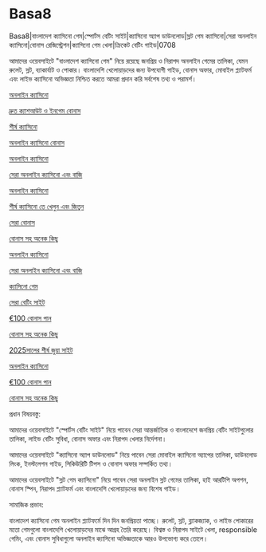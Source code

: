 # Basa8

Basa8|বাংলাদেশ ক্যাসিনো গেম|স্পোর্টস বেটিং সাইট|ক্যাসিনো অ্যাপ ডাউনলোড|স্লট গেম ক্যাসিনো|সেরা অনলাইন ক্যাসিনো|বোনাস রেজিস্ট্রেশন|ক্যাসিনো গেম খেলা|ক্রিকেট বেটিং গাইড|0708

আমাদের ওয়েবসাইটে "বাংলাদেশ ক্যাসিনো গেম" নিয়ে রয়েছে জনপ্রিয় ও নিরাপদ অনলাইন গেমের তালিকা, যেমন রুলেট, স্লট, ব্যাকার্যাট ও পোকার। বাংলাদেশি খেলোয়াড়দের জন্য উপযোগী গাইড, বোনাস অফার, মোবাইল প্ল্যাটফর্ম এবং লাইভ ক্যাসিনো অভিজ্ঞতা নিশ্চিত করতে আমরা প্রদান করি সর্বশেষ তথ্য ও পরামর্শ।

<a href="https://basa8sx.com/">অনলাইন ক্যাসিনো</a>

<a href="https://basa8sx.net/">দ্রুত ক্যাশআউট ও ইনগেম বোনাস</a>

<a href="https://basa8wap.net/">শীর্ষ ক্যাসিনো</a>

<a href="https://basa8wap.com/">অনলাইন ক্যাসিনো বোনাস</a>

<a href="https://basa8hub.com/">অনলাইন ক্যাসিনো</a>

<a href="https://basa8hub.net/">সেরা অনলাইন ক্যাসিনো এবং বাজি</a>

<a href="https://basa8vip.net/">অনলাইন ক্যাসিনো</a>

<a href="https://basa8us.net/">শীর্ষ ক্যাসিনো তে খেলুন এবং জিতুন</a>

<a href="https://basa8uk.net/">সেরা বোনাস</a>

<a href="https://basa8pro.net/">বোনাস সহ অনেক কিছু</a>

<a href="https://basa8hub.com/">অনলাইন ক্যাসিনো</a>

<a href="https://basa8hub.net/">সেরা অনলাইন ক্যাসিনো এবং বাজি</a>

<a href="https://basa8pc.com/">ক্যাসিনো গেম</a>

<a href="https://basa8pc.net/">সেরা বেটিং সাইট</a>

<a href="https://basa8pro.com/">€100 বোনাস পান</a>

<a href="https://basa8pro.net/">বোনাস সহ অনেক কিছু</a>

<a href="https://basa8now.com/">2025সালের শীর্ষ জুয়া সাইট</a>

<a href="https://basa8now.net/">অনলাইন ক্যাসিনো </a>

<a href="https://basa8pro.com/">€100 বোনাস পান</a>

<a href="https://basa8pro.net/">বোনাস সহ অনেক কিছু</a>

প্রধান বিষয়বস্তু:

আমাদের ওয়েবসাইটে "স্পোর্টস বেটিং সাইট" নিয়ে পাবেন সেরা আন্তর্জাতিক ও বাংলাদেশে জনপ্রিয় বেটিং সাইটগুলোর তালিকা, লাইভ বেটিং সুবিধা, বোনাস অফার এবং নিরাপদ খেলার নির্দেশনা।

আমাদের ওয়েবসাইটে "ক্যাসিনো অ্যাপ ডাউনলোড" নিয়ে পাবেন সেরা মোবাইল ক্যাসিনো অ্যাপের তালিকা, ডাউনলোড লিংক, ইনস্টলেশন গাইড, সিকিউরিটি টিপস ও বোনাস অফার সম্পর্কিত তথ্য।

আমাদের ওয়েবসাইটে "স্লট গেম ক্যাসিনো" নিয়ে পাবেন সেরা অনলাইন স্লট গেমের তালিকা, হাই আরটিপি অপশন, বোনাস স্পিন, নিরাপদ প্ল্যাটফর্ম এবং বাংলাদেশি খেলোয়াড়দের জন্য বিশেষ গাইড।

সামাজিক প্রভাব:

বাংলাদেশ ক্যাসিনো গেম অনলাইন প্ল্যাটফর্মে দিন দিন জনপ্রিয়তা পাচ্ছে। রুলেট, স্লট, ব্ল্যাকজ্যাক, ও লাইভ পোকারের মতো গেমগুলো বাংলাদেশি খেলোয়াড়দের মাঝে আগ্রহ তৈরি করেছে। বিশ্বস্ত ও নিরাপদ সাইটে খেলা, responsible গেমিং, এবং বোনাস সুবিধাগুলো অনলাইন ক্যাসিনো অভিজ্ঞতাকে আরও উপভোগ্য করে তোলে।
